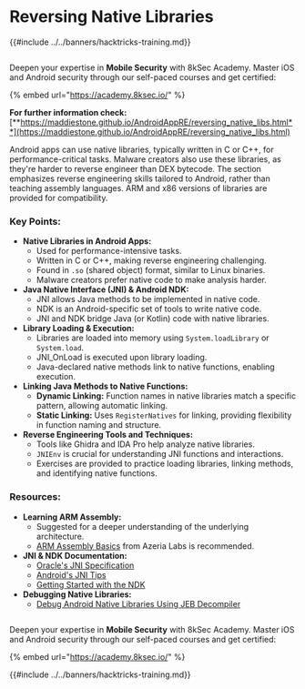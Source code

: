 # Reversing Native Libraries

{{#include ../../banners/hacktricks-training.md}}

<figure><img src="/images/image (2).png" alt=""><figcaption></figcaption></figure>

Deepen your expertise in **Mobile Security** with 8kSec Academy. Master iOS and Android security through our self-paced courses and get certified:

{% embed url="https://academy.8ksec.io/" %}

**For further information check:** [**https://maddiestone.github.io/AndroidAppRE/reversing_native_libs.html**](https://maddiestone.github.io/AndroidAppRE/reversing_native_libs.html)

Android apps can use native libraries, typically written in C or C++, for performance-critical tasks. Malware creators also use these libraries, as they're harder to reverse engineer than DEX bytecode. The section emphasizes reverse engineering skills tailored to Android, rather than teaching assembly languages. ARM and x86 versions of libraries are provided for compatibility.

### Key Points:

- **Native Libraries in Android Apps:**
  - Used for performance-intensive tasks.
  - Written in C or C++, making reverse engineering challenging.
  - Found in `.so` (shared object) format, similar to Linux binaries.
  - Malware creators prefer native code to make analysis harder.
- **Java Native Interface (JNI) & Android NDK:**
  - JNI allows Java methods to be implemented in native code.
  - NDK is an Android-specific set of tools to write native code.
  - JNI and NDK bridge Java (or Kotlin) code with native libraries.
- **Library Loading & Execution:**
  - Libraries are loaded into memory using `System.loadLibrary` or `System.load`.
  - JNI_OnLoad is executed upon library loading.
  - Java-declared native methods link to native functions, enabling execution.
- **Linking Java Methods to Native Functions:**
  - **Dynamic Linking:** Function names in native libraries match a specific pattern, allowing automatic linking.
  - **Static Linking:** Uses `RegisterNatives` for linking, providing flexibility in function naming and structure.
- **Reverse Engineering Tools and Techniques:**
  - Tools like Ghidra and IDA Pro help analyze native libraries.
  - `JNIEnv` is crucial for understanding JNI functions and interactions.
  - Exercises are provided to practice loading libraries, linking methods, and identifying native functions.

### Resources:

- **Learning ARM Assembly:**
  - Suggested for a deeper understanding of the underlying architecture.
  - [ARM Assembly Basics](https://azeria-labs.com/writing-arm-assembly-part-1/) from Azeria Labs is recommended.
- **JNI & NDK Documentation:**
  - [Oracle's JNI Specification](https://docs.oracle.com/javase/7/docs/technotes/guides/jni/spec/jniTOC.html)
  - [Android's JNI Tips](https://developer.android.com/training/articles/perf-jni)
  - [Getting Started with the NDK](https://developer.android.com/ndk/guides/)
- **Debugging Native Libraries:**
  - [Debug Android Native Libraries Using JEB Decompiler](https://medium.com/@shubhamsonani/how-to-debug-android-native-libraries-using-jeb-decompiler-eec681a22cf3)

<figure><img src="/images/image (2).png" alt=""><figcaption></figcaption></figure>

Deepen your expertise in **Mobile Security** with 8kSec Academy. Master iOS and Android security through our self-paced courses and get certified:

{% embed url="https://academy.8ksec.io/" %}

{{#include ../../banners/hacktricks-training.md}}
